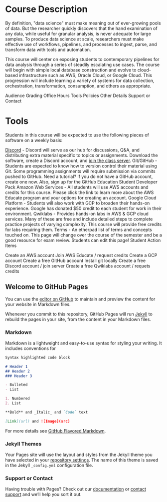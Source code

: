 
# Course Description #
By definition, "data science" must make meaning out of ever-growing pools of data. But the researcher quickly discovers that the hand examination of any data, while useful for granular analysis, is never adequate for large samples. To produce data science at scale, researchers must make effective use of workflows, pipelines, and processes to ingest, parse, and transform data with tools and automation.

This course will center on exposing students to contemporary pipelines for data analysis through a series of steadily escalating use cases. The course will begin with simple local database construction and evolve to cloud-based infrastructure such as AWS, Oracle Cloud, or  Google Cloud. This progression will include learning a variety of systems for data collection, orchestration, transformation, consumption, and others as appropriate.

Audience
Grading
Office Hours
Tools
Policies
Other Details
Support or Contact

# Tools #

Students in this course will be expected to use the following pieces of software on a weekly basis:


[Discord](https://discord.com/invite/Cr73MxMp) - Discord will serve as our hub for discussions, Q&A, and distributing extra material specific to topics or assignments. Download the software, create a Discord account, and [join the class server](https://discord.com/invite/Cr73MxMp).
Git/GitHub - Students are expected to know how to version control their material using Git. Some programming assignments will require submission via commits pushed to GitHub. Need a tutorial? If you do not have a GitHub account, create one now. Also, sign up for the GitHub Education Student Developer Pack
Amazon Web Services - All students will use AWS accounts and credits for this course. Please click the link to learn more about the AWS Educate program and your options for creating an account.
Google Cloud Platform - Students will also work with GCP to broaden their hands-on experience. Google has donated $50 credit to each student for work in their environment.
Qwiklabs - Provides hands-on labs in AWS & GCP cloud services. Many of these are free and include detailed steps to complete practice projects of varying complexity. This course will provide free credits for labs requiring them.
Terms - An etherpad list of terms and concepts touched on. This page will change over the course of the semester and be a good resource for exam review. Students can edit this page!
Student Action Items

 Create an AWS account 
 Join AWS Educate / request credits 
 Create a GCP account 
 Create a free GitHub account 
 Install git locally 
 Create a free Discord account / join server 
 Create a free Qwiklabs account / requets credits 
 

## Welcome to GitHub Pages

You can use the [editor on GitHub](https://github.com/jasonwnc/jasonwnc/edit/gh-pages/index.md) to maintain and preview the content for your website in Markdown files.

Whenever you commit to this repository, GitHub Pages will run [Jekyll](https://jekyllrb.com/) to rebuild the pages in your site, from the content in your Markdown files.

### Markdown

Markdown is a lightweight and easy-to-use syntax for styling your writing. It includes conventions for

```markdown
Syntax highlighted code block

# Header 1
## Header 2
### Header 3

- Bulleted
- List

1. Numbered
2. List

**Bold** and _Italic_ and `Code` text

[Link](url) and ![Image](src)
```

For more details see [GitHub Flavored Markdown](https://guides.github.com/features/mastering-markdown/).

### Jekyll Themes

Your Pages site will use the layout and styles from the Jekyll theme you have selected in your [repository settings](https://github.com/jasonwnc/jasonwnc/settings/pages). The name of this theme is saved in the Jekyll `_config.yml` configuration file.

### Support or Contact

Having trouble with Pages? Check out our [documentation](https://docs.github.com/categories/github-pages-basics/) or [contact support](https://support.github.com/contact) and we’ll help you sort it out.

